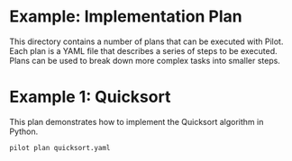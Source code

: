 # Example: Implementation Plan

This directory contains a number of plans that can be executed with Pilot. Each plan is a YAML file that describes a series of steps to be executed. 
Plans can be used to break down more complex tasks into smaller steps.


# Example 1: Quicksort

This plan demonstrates how to implement the Quicksort algorithm in Python. 

```shell
pilot plan quicksort.yaml
```